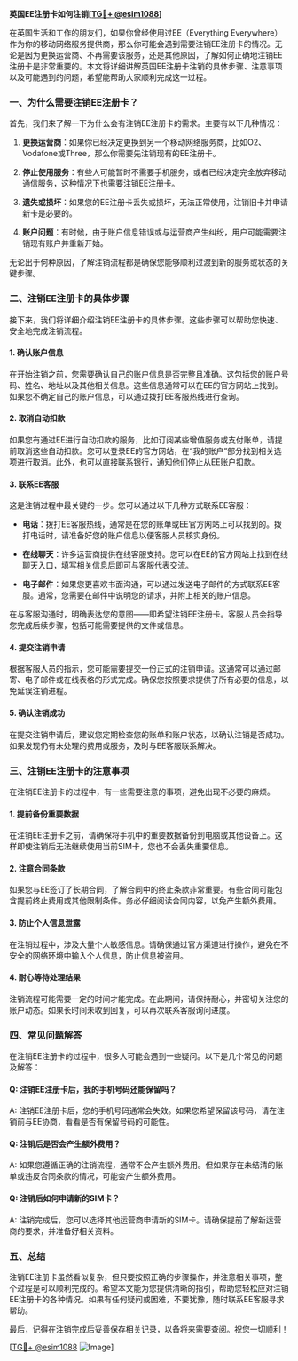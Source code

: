 **英国EE注册卡如何注销[[TG💪+ @esim1088](https://t.me/s/esim1088)]**

在英国生活和工作的朋友们，如果你曾经使用过EE（Everything Everywhere）作为你的移动网络服务提供商，那么你可能会遇到需要注销EE注册卡的情况。无论是因为更换运营商、不再需要该服务，还是其他原因，了解如何正确地注销EE注册卡是非常重要的。本文将详细讲解英国EE注册卡注销的具体步骤、注意事项以及可能遇到的问题，希望能帮助大家顺利完成这一过程。

### **一、为什么需要注销EE注册卡？**

首先，我们来了解一下为什么会有注销EE注册卡的需求。主要有以下几种情况：

1. **更换运营商**：如果你已经决定更换到另一个移动网络服务商，比如O2、Vodafone或Three，那么你需要先注销现有的EE注册卡。
   
2. **停止使用服务**：有些人可能暂时不需要手机服务，或者已经决定完全放弃移动通信服务，这种情况下也需要注销EE注册卡。

3. **遗失或损坏**：如果您的EE注册卡丢失或损坏，无法正常使用，注销旧卡并申请新卡是必要的。

4. **账户问题**：有时候，由于账户信息错误或与运营商产生纠纷，用户可能需要注销现有账户并重新开始。

无论出于何种原因，了解注销流程都是确保您能够顺利过渡到新的服务或状态的关键步骤。

### **二、注销EE注册卡的具体步骤**

接下来，我们将详细介绍注销EE注册卡的具体步骤。这些步骤可以帮助您快速、安全地完成注销流程。

#### **1. 确认账户信息**
在开始注销之前，您需要确认自己的账户信息是否完整且准确。这包括您的账户号码、姓名、地址以及其他相关信息。这些信息通常可以在EE的官方网站上找到。如果您不确定自己的账户信息，可以通过拨打EE客服热线进行查询。

#### **2. 取消自动扣款**
如果您有通过EE进行自动扣款的服务，比如订阅某些增值服务或支付账单，请提前取消这些自动扣款。您可以登录EE的官方网站，在“我的账户”部分找到相关选项进行取消。此外，也可以直接联系银行，通知他们停止从EE账户扣款。

#### **3. 联系EE客服**
这是注销过程中最关键的一步。您可以通过以下几种方式联系EE客服：

- **电话**：拨打EE客服热线，通常是在您的账单或EE官方网站上可以找到的。拨打电话时，请准备好您的账户信息以便客服人员核实身份。
  
- **在线聊天**：许多运营商提供在线客服支持。您可以在EE的官方网站上找到在线聊天入口，填写相关信息后即可与客服代表交流。

- **电子邮件**：如果您更喜欢书面沟通，可以通过发送电子邮件的方式联系EE客服。通常，您需要在邮件中说明您的请求，并附上相关的账户信息。

在与客服沟通时，明确表达您的意图——即希望注销EE注册卡。客服人员会指导您完成后续步骤，包括可能需要提供的文件或信息。

#### **4. 提交注销申请**
根据客服人员的指示，您可能需要提交一份正式的注销申请。这通常可以通过邮寄、电子邮件或在线表格的形式完成。确保您按照要求提供了所有必要的信息，以免延误注销进程。

#### **5. 确认注销成功**
在提交注销申请后，建议您定期检查您的账单和账户状态，以确认注销是否成功。如果发现仍有未处理的费用或服务，及时与EE客服联系解决。

### **三、注销EE注册卡的注意事项**

在注销EE注册卡的过程中，有一些需要注意的事项，避免出现不必要的麻烦。

#### **1. 提前备份重要数据**
在注销EE注册卡之前，请确保将手机中的重要数据备份到电脑或其他设备上。这样即使注销后无法继续使用当前SIM卡，您也不会丢失重要信息。

#### **2. 注意合同条款**
如果您与EE签订了长期合同，了解合同中的终止条款非常重要。有些合同可能包含提前终止费用或其他限制条件。务必仔细阅读合同内容，以免产生额外费用。

#### **3. 防止个人信息泄露**
在注销过程中，涉及大量个人敏感信息。请确保通过官方渠道进行操作，避免在不安全的网络环境中输入个人信息，防止信息被盗用。

#### **4. 耐心等待处理结果**
注销流程可能需要一定的时间才能完成。在此期间，请保持耐心，并密切关注您的账户动态。如果长时间未收到回复，可以再次联系客服询问进度。

### **四、常见问题解答**

在注销EE注册卡的过程中，很多人可能会遇到一些疑问。以下是几个常见的问题及解答：

#### **Q: 注销EE注册卡后，我的手机号码还能保留吗？**
A: 注销EE注册卡后，您的手机号码通常会失效。如果您希望保留该号码，请在注销前与EE协商，看看是否有保留号码的可能性。

#### **Q: 注销后是否会产生额外费用？**
A: 如果您遵循正确的注销流程，通常不会产生额外费用。但如果存在未结清的账单或违反合同条款的情况，可能会产生额外费用。

#### **Q: 注销后如何申请新的SIM卡？**
A: 注销完成后，您可以选择其他运营商申请新的SIM卡。请确保提前了解新运营商的要求，并准备好相关资料。

### **五、总结**

注销EE注册卡虽然看似复杂，但只要按照正确的步骤操作，并注意相关事项，整个过程是可以顺利完成的。希望本文能为您提供清晰的指引，帮助您轻松应对注销EE注册卡的各种情况。如果有任何疑问或困难，不要犹豫，随时联系EE客服寻求帮助。

最后，记得在注销完成后妥善保存相关记录，以备将来需要查阅。祝您一切顺利！

[[TG💪+ @esim1088](https://t.me/s/esim1088) ![Image](https://i.postimg.cc/4NQfJmqS/Snipaste-2025-05-13-00-14-12.png)]